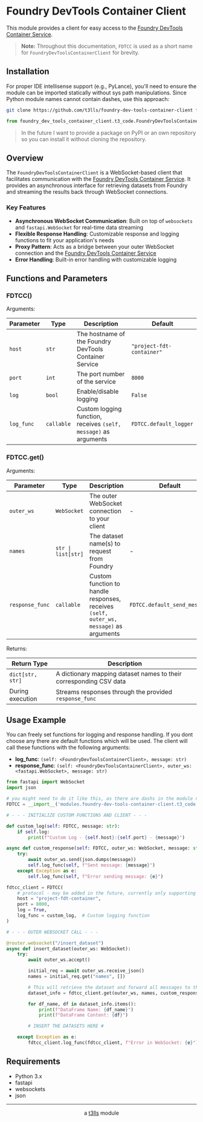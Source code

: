 # Foundry DevTools Container Client

This module provides a client for easy access to the [Foundry DevTools Container Service](https://github.com/t3llscode/foundry-dev-tools-container).

> **Note:** Throughout this documentation, `FDTCC` is used as a short name for `FoundryDevToolsContainerClient` for brevity.

## Installation

For proper IDE intellisense support (e.g., PyLance), you'll need to ensure the module can be imported statically without sys path manipulations. Since Python module names cannot contain dashes, use this approach:

```bash
git clone https://github.com/t3lls/foundry-dev-tools-container-client foundry_dev_tools_container_client
```

```python
from foundry_dev_tools_container_client.t3_code.FoundryDevToolsContainerClient import FoundryDevToolsContainerClient as FDTCC
```

> In the future I want to provide a package on PyPI or an own repository so you can install it without cloning the repository.

## Overview

The `FoundryDevToolsContainerClient` is a WebSocket-based client that facilitates communication with the [Foundry DevTools Container Service](https://github.com/t3llscode/foundry-dev-tools-container). It provides an asynchronous interface for retrieving datasets from Foundry and streaming the results back through WebSocket connections.

### Key Features

- **Asynchronous WebSocket Communication**: Built on top of `websockets` and `fastapi.WebSocket` for real-time data streaming
- **Flexible Response Handling**: Customizable response and logging functions to fit your application's needs
- **Proxy Pattern**: Acts as a bridge between your outer WebSocket connection and the [Foundry DevTools Container Service](https://github.com/t3llscode/foundry-dev-tools-container)
- **Error Handling**: Built-in error handling with customizable logging

## Functions and Parameters

### FDTCC()

Arguments:

| Parameter | Type | Description | Default |
|-----------|------|-------------|---------|
| `host` | `str` | The hostname of the Foundry DevTools Container Service | `"project-fdt-container"` |
| `port` | `int` | The port number of the service | `8000` |
| `log` | `bool` | Enable/disable logging | `False` |
| `log_func` | `callable` | Custom logging function, receives `(self, message)` as arguments | `FDTCC.default_logger` |

### FDTCC.get()

Arguments:

| Parameter | Type | Description | Default |
|-----------|------|-------------|---------|
| `outer_ws` | `WebSocket` | The outer WebSocket connection to your client | - |
| `names` | `str \| list[str]` | The dataset name(s) to request from Foundry | - |
| `response_func` | `callable` | Custom function to handle responses, receives `(self, outer_ws, message)` as arguments | `FDTCC.default_send_message` |

Returns:

| Return Type | Description |
|-------------|-------------|
| `dict[str, str]` | A dictionary mapping dataset names to their corresponding CSV data |
| During execution | Streams responses through the provided `response_func` |

## Usage Example

You can freely set functions for logging and response handling. If you dont choose any there are default functions which will be used. The client will call these functions with the following arguments:

- <b>log_func</b>: ```(self: <FoundryDevToolsContainerClient>, message: str)```
- <b>response_func</b>: ```(self: <FoundryDevToolsContainerClient>, outer_ws: <fastapi.WebSocket>, message: str)```

```python
from fastapi import WebSocket
import json

# you might need to do it like this, as there are dashs in the module name
FDTCC = __import__('modules.foundry-dev-tools-container-client.t3_code.FoundryDevToolsContainerClient', fromlist=['FoundryDevToolsContainerClient']).FoundryDevToolsContainerClient

# - - - INITIALIZE CUSTOM FUNCTIONS AND CLIENT - - -

def custom_log(self: FDTCC, message: str):
    if self.log:
        print(f"Custom Log - {self.host}:{self.port} - {message}")

async def custom_response(self: FDTCC, outer_ws: WebSocket, message: str):
    try:
        await outer_ws.send(json.dumps(message))
        self.log_func(self, f"Sent message: {message}")
    except Exception as e:
        self.log_func(self, f"Error sending message: {e}")

fdtcc_client = FDTCC(
    # protocol - may be added in the future, currently only supporting ws
    host = "project-fdt-container",
    port = 8000,
    log = True,
    log_func = custom_log,  # Custom logging function
)

# - - - OUTER WEBSOCKET CALL - - -

@router.websocket("/insert_dataset")
async def insert_dataset(outer_ws: WebSocket):
    try:
        await outer_ws.accept()

        initial_req = await outer_ws.receive_json()
        names = initial_req.get("names", [])

        # This will retrieve the dataset and forward all messages to the outer_ws
        dataset_info = fdtcc_client.get(outer_ws, names, custom_response)

        for df_name, df in dataset_info.items():
            print(f"DataFrame Name: {df_name}")
            print(f"DataFrame Content: {df}")

        # INSERT THE DATASETS HERE #

    except Exception as e:
        fdtcc_client.log_func(fdtcc_client, f"Error in WebSocket: {e}")
```

## Requirements

- Python 3.x
- fastapi
- websockets
- json

---

<div align="center">

a [t3lls](https://t3l.ls) module

</div>
